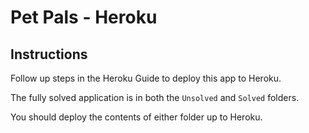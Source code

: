 # Pet Pals - Heroku

## Instructions

Follow up steps in the Heroku Guide to deploy this app to Heroku.

The fully solved application is in both the `Unsolved` and `Solved` folders.

You should deploy the contents of either folder up to Heroku.